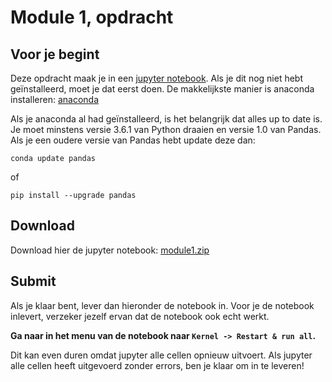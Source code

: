 # Module 1, opdracht

## Voor je begint

Deze opdracht maak je in een [jupyter notebook](https://jupyter.org/). Als je dit nog niet hebt geïnstalleerd, moet je dat eerst doen. De makkelijkste manier is anaconda installeren: [anaconda](https://www.anaconda.com/)

Als je anaconda al had geïnstalleerd, is het belangrijk dat alles up to date is. Je moet minstens versie 3.6.1 van Python draaien en versie 1.0 van Pandas. Als je een oudere versie van Pandas hebt update deze dan:

    conda update pandas

of

    pip install --upgrade pandas

## Download

Download hier de jupyter notebook: [module1.zip](module1.zip)

## Submit

Als je klaar bent, lever dan hieronder de notebook in. Voor je de notebook inlevert, verzeker jezelf ervan dat de notebook ook echt werkt.

**Ga naar in het menu van de notebook naar `Kernel -> Restart & run all`.**

Dit kan even duren omdat jupyter alle cellen opnieuw uitvoert. Als jupyter alle cellen heeft uitgevoerd zonder errors, ben je klaar om in te leveren!
